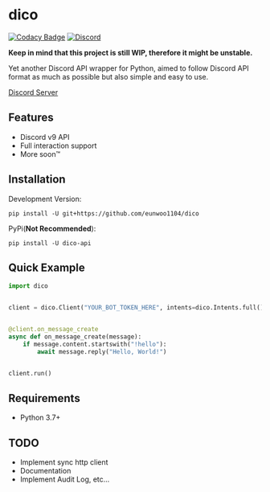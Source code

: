 # dico
[![Codacy Badge](https://app.codacy.com/project/badge/Grade/0eff61ab0fd741ff8e13a086699d6672)](https://www.codacy.com/gh/eunwoo1104/dico/dashboard?utm_source=github.com&amp;utm_medium=referral&amp;utm_content=eunwoo1104/dico&amp;utm_campaign=Badge_Grade)
[![Discord](https://img.shields.io/discord/832488748843401217)](https://discord.gg/QH4AXNySpB)

**Keep in mind that this project is still WIP, therefore it might be unstable.**

Yet another Discord API wrapper for Python, aimed to follow Discord API format as much as possible but also simple and easy to use.

[Discord Server](https://discord.gg/QH4AXNySpB)

## Features
- Discord v9 API
- Full interaction support
- More soon™

## Installation
Development Version:
```
pip install -U git+https://github.com/eunwoo1104/dico
```
PyPi(**Not Recommended**):
```
pip install -U dico-api
```

## Quick Example
```py
import dico


client = dico.Client("YOUR_BOT_TOKEN_HERE", intents=dico.Intents.full())


@client.on_message_create
async def on_message_create(message):
    if message.content.startswith("!hello"):
        await message.reply("Hello, World!")


client.run()
```

## Requirements
- Python 3.7+

## TODO
- Implement sync http client
- Documentation
- Implement Audit Log, etc...
